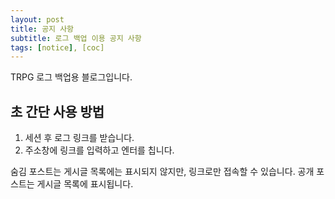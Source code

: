 ```yaml
---
layout: post
title: 공지 사항
subtitle: 로그 백업 이용 공지 사항
tags: [notice], [coc]
---
```


 TRPG 로그 백업용 블로그입니다.

## 초 간단 사용 방법

1. 세션 후 로그 링크를 받습니다.
2. 주소창에 링크를 입력하고 엔터를 칩니다.

숨김 포스트는 게시글 목록에는 표시되지 않지만, 링크로만 접속할 수 있습니다. 
공개 포스트는 게시글 목록에 표시됩니다.
